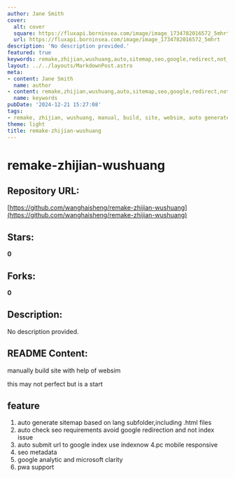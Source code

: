 ```yaml
---
author: Jane Smith
cover:
  alt: cover
  square: https://fluxapi.borninsea.com/image/image_1734782016572_5mhrt
  url: https://fluxapi.borninsea.com/image/image_1734782016572_5mhrt
description: 'No description provided.'
featured: true
keywords: remake,zhijian,wushuang,auto,sitemap,seo,google,redirect,not_index,pwa,pc,mobile,responsive,seo_metadata,google_analytic,microsoft_clarity
layout: ../../layouts/MarkdownPost.astro
meta:
- content: Jane Smith
  name: author
- content: remake,zhijian,wushuang,auto,sitemap,seo,google,redirect,not_index,pwa,pc,mobile,responsive,seo_metadata,google_analytic,microsoft_clarity
  name: keywords
pubDate: '2024-12-21 15:27:08'
tags:
- remake, zhijian, wushuang, manual, build, site, websim, auto generate, sitemap, seo requirements, google index, indexnow, responsive, pc, mobile, seo metadata, google analytic, microsoft clarity, pwa support
theme: light
title: remake-zhijian-wushuang
---
```


# remake-zhijian-wushuang

## Repository URL: 
[https://github.com/wanghaisheng/remake-zhijian-wushuang](https://github.com/wanghaisheng/remake-zhijian-wushuang)

## Stars: 
**0**

## Forks: 
**0**

## Description: 
No description provided.

## README Content: 
manually build site with help of websim



this may not perfect but is a start


## feature 


1. auto generate sitemap based on lang subfolder,including .html files
2. auto check seo requirements avoid google redirection and not index issue
3. auto submit url to google index use indexnow
4.pc mobile responsive
5. seo metadata
6. google analytic and microsoft clarity
7. pwa support

